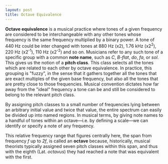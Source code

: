 ```yaml
---
layout: post
title: Octave Equivalence
---
```


__Octave equivalence__ is a musical practice where tones of a given frequency
are considered to be interchangeable with any other tones whose frequency is the
same frequency multiplied by a binary power. A tone of 440 Hz could be inter<wbr>
changed with tones at 880 Hz (x2), 1.76 kHz (x2<sup>2</sup>), 220 Hz (x2<sup>-1</sup>), 110 Hz
(x2<sup>-2</sup>) and so on. Musicians refer to any such tone of a specific group with a
common __note name__, such as *C*, *B-flat*, *do*, *fa*, or *sol*. This gives us
the notion of a __pitch class__. This class selects all the tones which are 
related to each other by octave equivalence. In practice, this grouping is 
"fuzzy", in the sense that it gathers together all the tones that are exact
multiples of the given base frequency, but also all the tones that are pretty
close to those frequencies. Musical convention dictates how far away from the 
"ideal" frequency a tone can be and still be considered to belong to the
relevant pitch class.

By assigning pitch classes to a small number of frequencies lying between an
arbitrary initial value and twice that value, the entire spectrum can easily be 
divided up into named regions. In musical terms, by giving note names to a 
handful of tones within an octave—i.e. by defining a scale—we can identify or 
specify a note of any frequency.

This relative frequency range that figures centrally here, the span from 
frequency *f* up to *2f*, is called an __octave__ because, historically, 
musical theorists typically assigned seven pitch classes within this span, and
thus with the eighth (Lat. *octavus*) they had reached a note that was equivalent
with the first.

